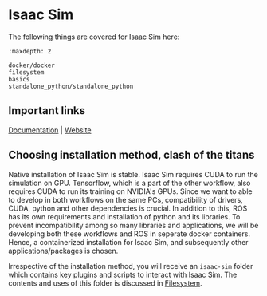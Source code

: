 # Isaac Sim

The following things are covered for Isaac Sim here:

```{toctree}
:maxdepth: 2

docker/docker
filesystem
basics
standalone_python/standalone_python

```
## Important links

[Documentation](https://docs.isaacsim.omniverse.nvidia.com/4.5.0/index.html) | [Website](https://developer.nvidia.com/isaac/sim)

## Choosing installation method, clash of the titans
Native installation of Isaac Sim is stable. Isaac Sim requires CUDA to run the simulation on GPU. Tensorflow, which is a part of the other workflow, also requires CUDA to run its training on NVIDIA's GPUs. Since we want to able to develop in both workflows on the same PCs, compatibility of drivers, CUDA, python and other dependencies is crucial. In addition to this, ROS has its own requirements and installation of python and its libraries. To prevent incompatibility among so many libraries and applications, we will be developing both these workflows and ROS in seperate docker containers. Hence, a containerized installation for Isaac Sim, and subsequently other applications/packages is chosen.

Irrespective of the installation method, you will receive an `isaac-sim` folder which contains key plugins and scripts to interact with Isaac Sim. The contents and uses of this folder is discussed in [Filesystem](./filesystem.md).

